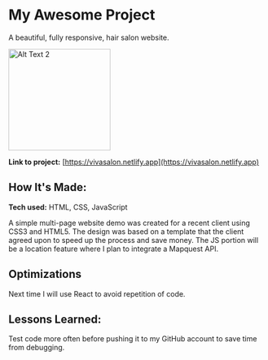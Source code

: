# My Awesome Project
A beautiful, fully responsive, hair salon website.

  <a href="https://vivasalon.netlify.app/" target="_blank">
    <img src="https://elisetomlin.netlify.app/images/viva-salon.PNG" width="200" alt="Alt Text 2">
  </a>

**Link to project:** [https://vivasalon.netlify.app](https://vivasalon.netlify.app)

## How It's Made:

**Tech used:** HTML, CSS, JavaScript

A simple multi-page website demo was created for a recent client using CSS3 and HTML5. The design was based on a template that the client agreed upon to speed up the process and save money. The JS portion will be a location feature where I plan to integrate a Mapquest API.

## Optimizations

Next time I will use React to avoid repetition of code.

## Lessons Learned:

Test code more often before pushing it to my GitHub account to save time from debugging.
